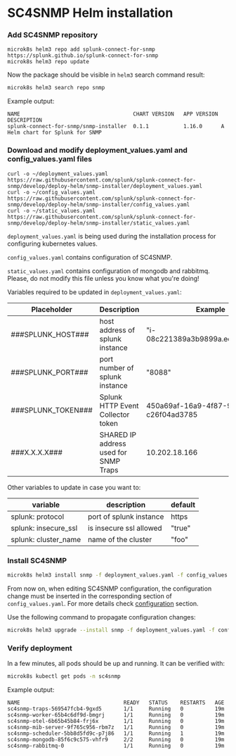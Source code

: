 # SC4SNMP Helm installation

### Add SC4SNMP repository
```
microk8s helm3 repo add splunk-connect-for-snmp https://splunk.github.io/splunk-connect-for-snmp
microk8s helm3 repo update
```
Now the package should be visible in `helm3` search command result:
``` bash
microk8s helm3 search repo snmp
```
Example output:
``` 
NAME                                  	CHART VERSION	APP VERSION	DESCRIPTION                     
splunk-connect-for-snmp/snmp-installer	0.1.1        	1.16.0     	A Helm chart for Splunk for SNMP
```

### Download and modify deployment_values.yaml and config_values.yaml files
```
curl -o ~/deployment_values.yaml https://raw.githubusercontent.com/splunk/splunk-connect-for-snmp/develop/deploy-helm/snmp-installer/deployment_values.yaml
curl -o ~/config_values.yaml https://raw.githubusercontent.com/splunk/splunk-connect-for-snmp/develop/deploy-helm/snmp-installer/config_values.yaml
curl -o ~/static_values.yaml https://raw.githubusercontent.com/splunk/splunk-connect-for-snmp/develop/deploy-helm/snmp-installer/static_values.yaml
```

`deployment_values.yaml` is being used during the installation process for configuring kubernetes values.

`config_values.yaml` contains configuration of SC4SNMP.

`static_values.yaml` contains configuration of mongodb and rabbitmq. Please, do not modify this file unless you know what you're doing!


Variables required to be updated in `deployment_values.yaml`:

| Placeholder   | Description  | Example  | 
|---|---|---|
| ###SPLUNK_HOST###  | host address of splunk instance   | "i-08c221389a3b9899a.ec2.splunkit.io"  | 
| ###SPLUNK_PORT###  | port number of splunk instance   | "8088"  | 
| ###SPLUNK_TOKEN### | Splunk HTTP Event Collector token  | 450a69af-16a9-4f87-9628-c26f04ad3785  |
| ###X.X.X.X###  | SHARED IP address used for SNMP Traps   | 10.202.18.166  |

Other variables to update in case you want to:

| variable | description | default |
| --- | --- | --- |
| splunk: protocol | port of splunk instance| https |
| splunk: insecure_ssl| is insecure ssl allowed | "true" |
| splunk: cluster_name | name of the cluster | "foo" |

### Install SC4SNMP
``` bash
microk8s helm3 install snmp -f deployment_values.yaml -f config_values.yaml -f static_values.yaml splunk-connect-for-snmp/snmp-installer --namespace=sc4snmp --create-namespace
```
From now on, when editing SC4SNMP configuration, the configuration change must be
inserted in the corresponding section of `config_values.yaml`. For more details check [configuration](../configuration.md) section.

Use the following command to propagate configuration changes:
``` bash
microk8s helm3 upgrade --install snmp -f deployment_values.yaml -f config_values.yaml -f static_values.yaml splunk-connect-for-snmp/snmp-installer --namespace=sc4snmp --create-namespace
```
### Verify deployment
In a few minutes, all pods should be up and running. It can be verified with:
``` bash
microk8s kubectl get pods -n sc4snmp
```
Example output:
``` 
NAME                                 READY   STATUS    RESTARTS   AGE
sc4snmp-traps-569547fcb4-9gxd5       1/1     Running   0          19m
sc4snmp-worker-65b4c6df9d-bmgrj      1/1     Running   0          19m
sc4snmp-otel-6b65b45b84-frj6x        1/1     Running   0          19m
sc4snmp-mib-server-9f765c956-rbm7z   1/1     Running   0          19m
sc4snmp-scheduler-5bb8d5fd9c-p7j86   1/1     Running   1          19m
sc4snmp-mongodb-85f6c9c575-vhfr9     2/2     Running   0          19m
sc4snmp-rabbitmq-0                   1/1     Running   0          19m
```
